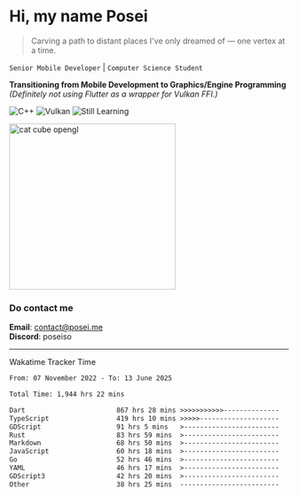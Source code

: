# Hi, my name Posei

> Carving a path to distant places I've only dreamed of — one vertex at a time.

`Senior Mobile Developer` | `Computer Science Student`  

**Transitioning from Mobile Development to Graphics/Engine Programming**  
_(Definitely not using Flutter as a wrapper for Vulkan FFI.)_

![C++](https://img.shields.io/badge/C++-00599C?style=flat&logo=c%2B%2B&logoColor=white)
![Vulkan](https://img.shields.io/badge/Vulkan-AC162C?style=flat&logo=vulkan&logoColor=white)
![Still Learning](https://img.shields.io/badge/Still%20Learning-FFCC00?style=flat&logoColor=white)

  <img src="https://github.com/user-attachments/assets/54c92bc8-af3e-4bf1-b442-e889f1c01633" width="300" alt="cat cube opengl" />

### Do contact me

**Email**: [contact@posei.me](mailto:contact@posei.me)  
**Discord**: poseiso

---

Wakatime Tracker Time

<!--START_SECTION:waka-->

```txt
From: 07 November 2022 - To: 13 June 2025

Total Time: 1,944 hrs 22 mins

Dart                       867 hrs 28 mins >>>>>>>>>>>--------------   44.62 %
TypeScript                 419 hrs 10 mins >>>>>--------------------   21.56 %
GDScript                   91 hrs 5 mins   >------------------------   04.69 %
Rust                       83 hrs 59 mins  >------------------------   04.32 %
Markdown                   68 hrs 50 mins  >------------------------   03.54 %
JavaScript                 60 hrs 18 mins  >------------------------   03.10 %
Go                         52 hrs 46 mins  >------------------------   02.71 %
YAML                       46 hrs 17 mins  >------------------------   02.38 %
GDScript3                  42 hrs 20 mins  >------------------------   02.18 %
Other                      38 hrs 25 mins  -------------------------   01.98 %
```

<!--END_SECTION:waka-->
